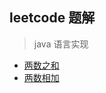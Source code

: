 ## leetcode 题解
> java 语言实现

- [两数之和](./src/com/lele/leetcode/algorithms/TwoSum.java)
- [两数相加](./src/com/lele/leetcode/algorithms/AddTwoNumbers.java)
